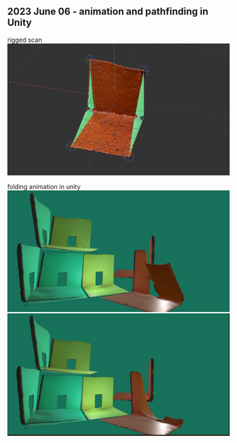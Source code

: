 ## 2023 June 06 - animation and pathfinding in Unity

rigged scan
![Moodboard](img/rigg.png)


folding animation in unity
![Moodboard](img/anim.png)
![Moodboard](img/anim1.png)